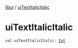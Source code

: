 [libui](index.md) / [uiTextItalicItalic](./ui-text-italic-italic.md)

# uiTextItalicItalic

`val uiTextItalicItalic: `[`Int`](https://kotlinlang.org/api/latest/jvm/stdlib/kotlin/-int/index.html)